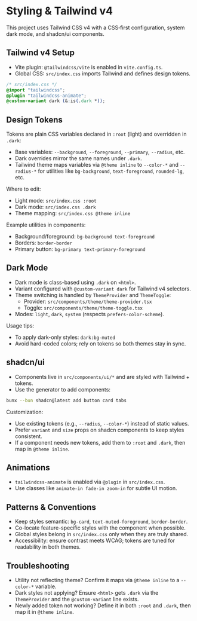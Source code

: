 # Styling & Tailwind v4

This project uses Tailwind CSS v4 with a CSS‑first configuration, system dark mode, and shadcn/ui components.

## Tailwind v4 Setup

- Vite plugin: `@tailwindcss/vite` is enabled in `vite.config.ts`.
- Global CSS: `src/index.css` imports Tailwind and defines design tokens.

```css
/* src/index.css */
@import "tailwindcss";
@plugin "tailwindcss-animate";
@custom-variant dark (&:is(.dark *));
```

## Design Tokens

Tokens are plain CSS variables declared in `:root` (light) and overridden in `.dark`:

- Base variables: `--background`, `--foreground`, `--primary`, `--radius`, etc.
- Dark overrides mirror the same names under `.dark`.
- Tailwind theme maps variables via `@theme inline` to `--color-*` and `--radius-*` for utilities like `bg-background`, `text-foreground`, `rounded-lg`, etc.

Where to edit:
- Light mode: `src/index.css :root`
- Dark mode: `src/index.css .dark`
- Theme mapping: `src/index.css @theme inline`

Example utilities in components:
- Background/foreground: `bg-background text-foreground`
- Borders: `border-border`
- Primary button: `bg-primary text-primary-foreground`

## Dark Mode

- Dark mode is class-based using `.dark` on `<html>`.
- Variant configured with `@custom-variant dark` for Tailwind v4 selectors.
- Theme switching is handled by `ThemeProvider` and `ThemeToggle`:
  - Provider: `src/components/theme/theme-provider.tsx`
  - Toggle: `src/components/theme/theme-toggle.tsx`
- Modes: `light`, `dark`, `system` (respects `prefers-color-scheme`).

Usage tips:
- To apply dark-only styles: `dark:bg-muted`
- Avoid hard-coded colors; rely on tokens so both themes stay in sync.

## shadcn/ui

- Components live in `src/components/ui/*` and are styled with Tailwind + tokens.
- Use the generator to add components:

```bash
bunx --bun shadcn@latest add button card tabs
```

Customization:
- Use existing tokens (e.g., `--radius`, `--color-*`) instead of static values.
- Prefer `variant` and `size` props on shadcn components to keep styles consistent.
- If a component needs new tokens, add them to `:root` and `.dark`, then map in `@theme inline`.

## Animations

- `tailwindcss-animate` is enabled via `@plugin` in `src/index.css`.
- Use classes like `animate-in fade-in zoom-in` for subtle UI motion.

## Patterns & Conventions

- Keep styles semantic: `bg-card`, `text-muted-foreground`, `border-border`.
- Co-locate feature-specific styles with the component when possible.
- Global styles belong in `src/index.css` only when they are truly shared.
- Accessibility: ensure contrast meets WCAG; tokens are tuned for readability in both themes.

## Troubleshooting

- Utility not reflecting theme? Confirm it maps via `@theme inline` to a `--color-*` variable.
- Dark styles not applying? Ensure `<html>` gets `.dark` via the `ThemeProvider` and the `@custom-variant` line exists.
- Newly added token not working? Define it in both `:root` and `.dark`, then map it in `@theme inline`.

